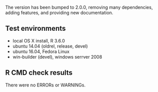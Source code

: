 The version has been bumped to 2.0.0, removing many dependencies, adding features,
and providing new documentation.

## Test environments
* local OS X install, R 3.6.0
* ubuntu 14.04 (oldrel, release, devel)
* ubuntu 16.04, Fedora Linux
* win-builder (devel), windows serrver 2008

## R CMD check results
There were no ERRORs or WARNINGs.
